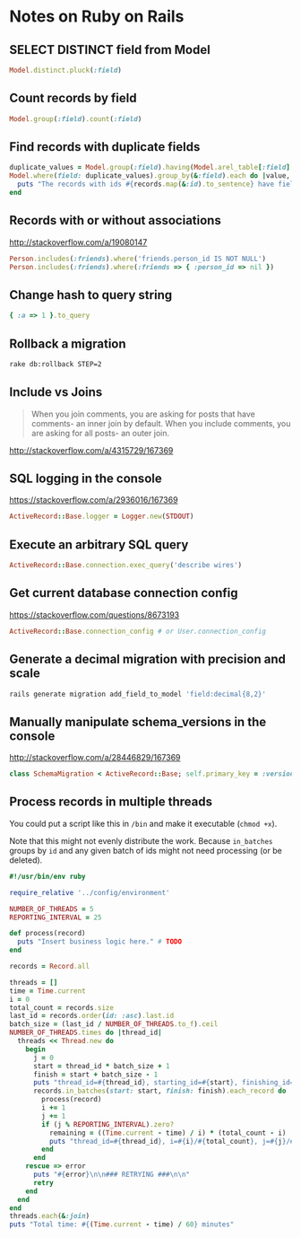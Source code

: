 # Notes on Ruby on Rails

## SELECT DISTINCT field from Model

```ruby
Model.distinct.pluck(:field)
```

## Count records by field

```ruby
Model.group(:field).count(:field)
```

## Find records with duplicate fields

```ruby
duplicate_values = Model.group(:field).having(Model.arel_table[:field].count.gt(1)).count.keys
Model.where(field: duplicate_values).group_by(&:field).each do |value, records|
  puts "The records with ids #{records.map(&:id).to_sentence} have field set to #{value}"
end
```

## Records with or without associations

http://stackoverflow.com/a/19080147

```ruby
Person.includes(:friends).where('friends.person_id IS NOT NULL')
Person.includes(:friends).where(:friends => { :person_id => nil })
```

## Change hash to query string

```ruby
{ :a => 1 }.to_query
```

## Rollback a migration

```bash
rake db:rollback STEP=2
```

## Include vs Joins

> When you join comments, you are asking for posts that have comments- an inner join by default. When you include comments, you are asking for all posts- an outer join.

http://stackoverflow.com/a/4315729/167369

## SQL logging in the console

https://stackoverflow.com/a/2936016/167369

```ruby
ActiveRecord::Base.logger = Logger.new(STDOUT)
```

## Execute an arbitrary SQL query

```ruby
ActiveRecord::Base.connection.exec_query('describe wires')
```

## Get current database connection config

https://stackoverflow.com/questions/8673193

```ruby
ActiveRecord::Base.connection_config # or User.connection_config
```

## Generate a decimal migration with precision and scale

```sh
rails generate migration add_field_to_model 'field:decimal{8,2}'
```

## Manually manipulate schema_versions in the console

http://stackoverflow.com/a/28446829/167369

```ruby
class SchemaMigration < ActiveRecord::Base; self.primary_key = :version; end
```

## Process records in multiple threads

You could put a script like this in `/bin` and make it executable (`chmod +x`).

Note that this might not evenly distribute the work. Because `in_batches` groups by `id` and any given batch of ids might not need processing (or be deleted).

```ruby
#!/usr/bin/env ruby

require_relative '../config/environment'

NUMBER_OF_THREADS = 5
REPORTING_INTERVAL = 25

def process(record)
  puts "Insert business logic here." # TODO
end

records = Record.all

threads = []
time = Time.current
i = 0
total_count = records.size
last_id = records.order(id: :asc).last.id
batch_size = (last_id / NUMBER_OF_THREADS.to_f).ceil
NUMBER_OF_THREADS.times do |thread_id|
  threads << Thread.new do
    begin
      j = 0
      start = thread_id * batch_size + 1
      finish = start + batch_size - 1
      puts "thread_id=#{thread_id}, starting_id=#{start}, finishing_id=#{finish}"
      records.in_batches(start: start, finish: finish).each_record do |record|
        process(record)
        i += 1
        j += 1
        if (j % REPORTING_INTERVAL).zero?
          remaining = ((Time.current - time) / i) * (total_count - i)
          puts "thread_id=#{thread_id}, i=#{i}/#{total_count}, j=#{j}/#{batch_size}, time_remaining=#{remaining / 60.0}m"
        end
      end
    rescue => error
      puts "#{error}\n\n### RETRYING ###\n\n"
      retry
    end
  end
end
threads.each(&:join)
puts "Total time: #{(Time.current - time) / 60} minutes"
```
